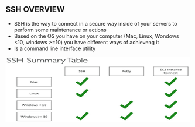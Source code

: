 ## SSH OVERVIEW

- SSH is the way to connect in a secure way inside of your servers to perform some maintenance or actions
- Based on the OS you have on your computer (Mac, Linux, Wondows <10, windows >=10) you have different ways of achieveng it
- Is a command line interface utility 

<p align="center">
  <img src="/Journey/10204/ssh.PNG" width="550" height="180"></p>
